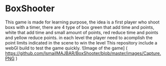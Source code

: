 # BoxShooter
This game is made for learning purpose, the idea is a first player who shoot boxs with a timer, there are 4 type of box green that add time and points, white that add time and small amount of points, red reduce time and points and yellow reduce points.
in each level the player need to acomplish the point limits indicated in the scene to win the level
This repository include a webGl build to test the game quickly.
![Image of the game] ( https://github.com/IsmailMAJBAR/BoxShooter/blob/master/images/Capture.PNG )
